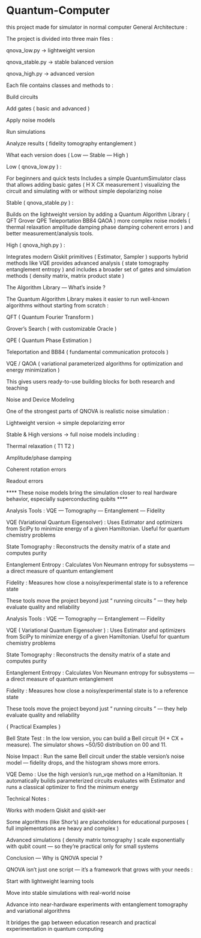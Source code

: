 # Quantum-Computer
this project made for simulator in normal computer
General Architecture :

The project is divided into three main files :

qnova_low.py → lightweight version

qnova_stable.py → stable balanced version

qnova_high.py → advanced version


Each file contains classes and methods to : 

Build circuits

Add gates ( basic and advanced )

Apply noise models

Run simulations

Analyze results ( fidelity tomography entanglement )

What each version does ( Low  —  Stable  — High )

Low ( qnova_low.py ) :

For beginners and quick tests Includes a simple QuantumSimulator class that allows adding basic gates ( H X CX measurement ) visualizing the circuit and simulating with or without simple depolarizing noise

Stable ( qnova_stable.py ) :

Builds on the lightweight version by adding a Quantum Algorithm Library ( QFT Grover QPE Teleportation BB84 QAOA ) more complex noise models ( thermal relaxation amplitude damping phase damping coherent errors ) and better measurement/analysis tools.

High ( qnova_high.py ) :

Integrates modern Qiskit primitives ( Estimator, Sampler ) supports hybrid methods like VQE provides advanced analysis ( state tomography entanglement entropy ) and includes a broader set of gates and simulation methods ( density matrix, matrix product state )

The Algorithm Library — What’s inside ?

The Quantum Algorithm Library makes it easier to run well-known algorithms without starting from scratch :

QFT ( Quantum Fourier Transform )

Grover’s Search ( with customizable Oracle )

QPE ( Quantum Phase Estimation )

Teleportation and BB84 ( fundamental communication protocols )

VQE / QAOA ( variational parameterized algorithms for optimization and energy minimization )

This gives users ready-to-use building blocks for both research and teaching

Noise and Device Modeling

One of the strongest parts of QNOVA is realistic noise simulation :

Lightweight version → simple depolarizing error

Stable & High versions → full noise models including :

Thermal relaxation ( T1 T2 )

Amplitude/phase damping

Coherent rotation errors

Readout errors

**** These noise models bring the simulation closer to real hardware behavior, especially superconducting qubits ****

Analysis Tools : VQE — Tomography — Entanglement — Fidelity

VQE (Variational Quantum Eigensolver) : Uses Estimator and optimizers from SciPy to minimize energy of a given Hamiltonian. Useful for quantum chemistry problems

State Tomography : Reconstructs the density matrix of a state and computes purity

Entanglement Entropy : Calculates Von Neumann entropy for subsystems — a direct measure of quantum entanglement

Fidelity : Measures how close a noisy/experimental state is to a reference state


These tools move the project beyond just “ running circuits ” — they help evaluate quality and reliability

Analysis Tools : VQE — Tomography — Entanglement — Fidelity

VQE ( Variational Quantum Eigensolver ) : Uses Estimator and optimizers from SciPy to minimize energy of a given Hamiltonian. Useful for quantum chemistry problems

State Tomography : Reconstructs the density matrix of a state and computes purity

Entanglement Entropy : Calculates Von Neumann entropy for subsystems — a direct measure of quantum entanglement

Fidelity : Measures how close a noisy/experimental state is to a reference state


These tools move the project beyond just “ running circuits ” — they help evaluate quality and reliability

{ Practical Examples }

Bell State Test :
In the low version, you can build a Bell circuit (H + CX + measure). The simulator shows ~50/50 distribution on 00 and 11.

Noise Impact :
Run the same Bell circuit under the stable version’s noise model — fidelity drops, and the histogram shows more errors.

VQE Demo :
Use the high version’s run_vqe method on a Hamiltonian. It automatically builds parameterized circuits evaluates with Estimator and runs a classical optimizer to find the minimum energy

Technical Notes :

Works with modern Qiskit and qiskit-aer

Some algorithms (like Shor’s) are placeholders for educational purposes ( full implementations are heavy and complex )

Advanced simulations ( density matrix tomography ) scale exponentially with qubit count — so they’re practical only for small systems


Conclusion — Why is QNOVA special ?

QNOVA isn’t just one script — it’s a framework that grows with your needs :

Start with lightweight learning tools

Move into stable simulations with real-world noise

Advance into near-hardware experiments with entanglement tomography and variational algorithms


It bridges the gap between education research and practical experimentation in quantum computing
